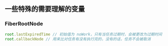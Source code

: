 ## 一些特殊的需要理解的变量


### FiberRootNode
```javascript
root.lastExpiredTime // 初始值为 noWork，只有当任务过期时，会被更改为过期时间（markRootExpiredAtTime方法）
root.callbackNode // 用来比对任务有没有执行完的，没有的话，任务不会被取消

```
